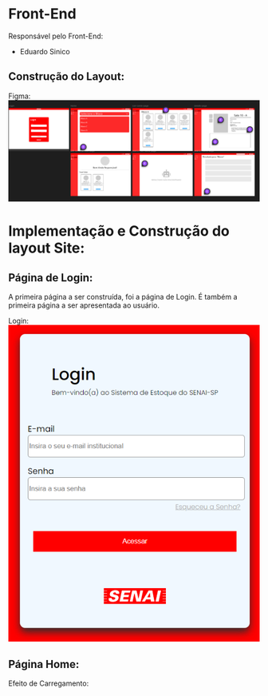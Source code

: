# Front-End

Responsável pelo Front-End:
- Eduardo Sinico

## Construção do Layout:

Figma:<br>
![página-do-figma](front-images/figma.png)

# Implementação e Construção do layout Site:

## Página de Login:

A primeira página a ser construída, foi a página de Login. É também a primeira página a ser apresentada ao usuário.<br>

Login:<br>
![página-do-figma](front-images/login.png)

## Página Home:

Efeito de Carregamento:


